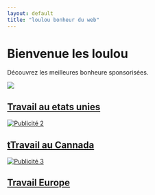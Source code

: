 ```yaml
---
layout: default
title: "loulou bonheur du web"
---
```


# Bienvenue les loulou

Découvrez les meilleures bonheure sponsorisées.



<div> 
  <a>
<div class="ad-container">
  <a href="https://lien-publicitaire-1.com" target="_blank">
    <img src= https://jekyllthemes.io/freealt="Publicité 1">
    <h2>Travail au etats unies</h2>
  </a>
</div>

<div class="ad-container">
  <a href="https://lien-publicitaire-2.com" target="_blank">
    <img src="https://cdn.pixabay.com/photo/2020/04/25/21/18/architecture-8593014_960_720.jpg" alt="Publicité 2">
    <h2>tTravail au Cannada</h2>
  </a>
</div>

<div class="ad-container">
  <a href="https://lien-publicitaire-3.com" target="_blank">
    <img src="https://cdn.pixabay.com/photo/2021/07/14/07/15/femme-8640045_960_720.jpg" alt="Publicité 3">
    <h2>Travail Europe</h2>
  </a>
</div>



  </a>
</div>

